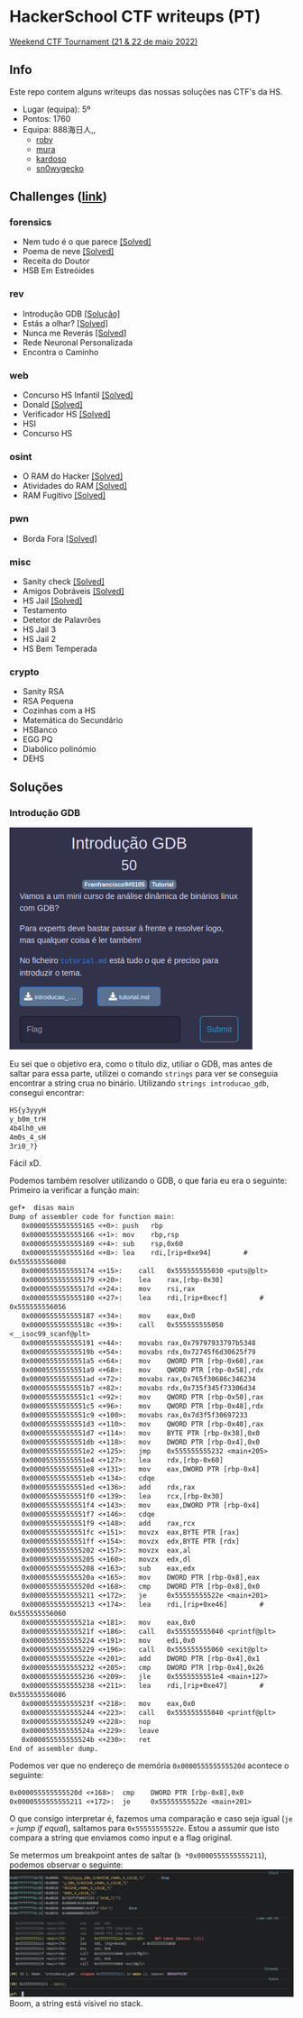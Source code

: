 # HackerSchool CTF writeups (PT)

[Weekend CTF Tournament (21 & 22 de maio 2022)](https://ctf.hackerschool.io)



## Info
Este repo contem alguns writeups das nossas soluções nas CTF's da HS.
- Lugar (equipa): 5º
- Pontos: 1760
- Equipa: 888海日人,,
    - [roby](https://github.com/roby2014)
    - [mura](https://github.com/)
    - [kardoso](https://github.com/)
    - [sn0wygecko](https://github.com/) 

## Challenges ([link](https://ctf.hackerschool.io/challenges))

### forensics
- Nem tudo é o que parece [[Solved]](#) 
- Poema de neve [[Solved]](#)
- Receita do Doutor
- HSB Em Estreóides

### rev
- Introdução GDB [[Solução]](#introdução-gdb)
- Estás a olhar? [[Solved]](#)
- Nunca me Reverás [[Solved]](#)
- Rede Neuronal Personalizada
- Encontra o Caminho

### web
- Concurso HS Infantil [[Solved]](#)
- Donald [[Solved]](#)
- Verificador HS [[Solved]](#)
- HSI
- Concurso HS

### osint
- O RAM do Hacker [[Solved]](#)
- Atividades do RAM [[Solved]](#)
- RAM Fugitivo [[Solved]](#)
  
### pwn
- Borda Fora [[Solved]](#)

### misc
- Sanity check [[Solved]](#)
- Amigos Dobráveis [[Solved]](#)
- HS Jail [[Solved]](#)
- Testamento
- Detetor de Palavrões
- HS Jail 3
- HS Jail 2
- HS Bem Temperada


### crypto
- Sanity RSA
- RSA Pequena
- Cozinhas com a HS
- Matemática do Secundário
- HSBanco
- EGG PQ
- Diabólico polinómio
- DEHS

## Soluções

### Introdução GDB
![challenge](/assets/introducao_gdb.png)

Eu sei que o objetivo era, como o título diz, utiliar o GDB, mas antes de saltar para essa parte, utilizei o comando `strings` para ver se conseguia encontrar a string crua no binário.
Utilizando `strings introducao_gdb`, consegui encontrar:
```
HS{y3yyyH
y_b0m_trH
4b4lh0_vH
4m0s_4_sH
3ri0_?}
```
Fácil xD.

Podemos também resolver utilizando o GDB, o que faria eu era o seguinte:
Primeiro ia verificar a função main:
```
gef➤  disas main
Dump of assembler code for function main:
   0x0000555555555165 <+0>:	push   rbp
   0x0000555555555166 <+1>:	mov    rbp,rsp
   0x0000555555555169 <+4>:	sub    rsp,0x60
   0x000055555555516d <+8>:	lea    rdi,[rip+0xe94]        # 0x555555556008
   0x0000555555555174 <+15>:	call   0x555555555030 <puts@plt>
   0x0000555555555179 <+20>:	lea    rax,[rbp-0x30]
   0x000055555555517d <+24>:	mov    rsi,rax
   0x0000555555555180 <+27>:	lea    rdi,[rip+0xecf]        # 0x555555556056
   0x0000555555555187 <+34>:	mov    eax,0x0
   0x000055555555518c <+39>:	call   0x555555555050 <__isoc99_scanf@plt>
   0x0000555555555191 <+44>:	movabs rax,0x79797933797b5348
   0x000055555555519b <+54>:	movabs rdx,0x72745f6d30625f79
   0x00005555555551a5 <+64>:	mov    QWORD PTR [rbp-0x60],rax
   0x00005555555551a9 <+68>:	mov    QWORD PTR [rbp-0x58],rdx
   0x00005555555551ad <+72>:	movabs rax,0x765f30686c346234
   0x00005555555551b7 <+82>:	movabs rdx,0x735f345f73306d34
   0x00005555555551c1 <+92>:	mov    QWORD PTR [rbp-0x50],rax
   0x00005555555551c5 <+96>:	mov    QWORD PTR [rbp-0x48],rdx
   0x00005555555551c9 <+100>:	movabs rax,0x7d3f5f30697233
   0x00005555555551d3 <+110>:	mov    QWORD PTR [rbp-0x40],rax
   0x00005555555551d7 <+114>:	mov    BYTE PTR [rbp-0x38],0x0
   0x00005555555551db <+118>:	mov    DWORD PTR [rbp-0x4],0x0
   0x00005555555551e2 <+125>:	jmp    0x555555555232 <main+205>
   0x00005555555551e4 <+127>:	lea    rdx,[rbp-0x60]
   0x00005555555551e8 <+131>:	mov    eax,DWORD PTR [rbp-0x4]
   0x00005555555551eb <+134>:	cdqe
   0x00005555555551ed <+136>:	add    rdx,rax
   0x00005555555551f0 <+139>:	lea    rcx,[rbp-0x30]
   0x00005555555551f4 <+143>:	mov    eax,DWORD PTR [rbp-0x4]
   0x00005555555551f7 <+146>:	cdqe
   0x00005555555551f9 <+148>:	add    rax,rcx
   0x00005555555551fc <+151>:	movzx  eax,BYTE PTR [rax]
   0x00005555555551ff <+154>:	movzx  edx,BYTE PTR [rdx]
   0x0000555555555202 <+157>:	movzx  eax,al
   0x0000555555555205 <+160>:	movzx  edx,dl
   0x0000555555555208 <+163>:	sub    eax,edx
   0x000055555555520a <+165>:	mov    DWORD PTR [rbp-0x8],eax
   0x000055555555520d <+168>:	cmp    DWORD PTR [rbp-0x8],0x0
   0x0000555555555211 <+172>:	je     0x55555555522e <main+201>
   0x0000555555555213 <+174>:	lea    rdi,[rip+0xe46]        # 0x555555556060
   0x000055555555521a <+181>:	mov    eax,0x0
   0x000055555555521f <+186>:	call   0x555555555040 <printf@plt>
   0x0000555555555224 <+191>:	mov    edi,0x0
   0x0000555555555229 <+196>:	call   0x555555555060 <exit@plt>
   0x000055555555522e <+201>:	add    DWORD PTR [rbp-0x4],0x1
   0x0000555555555232 <+205>:	cmp    DWORD PTR [rbp-0x4],0x26
   0x0000555555555236 <+209>:	jle    0x5555555551e4 <main+127>
   0x0000555555555238 <+211>:	lea    rdi,[rip+0xe47]        # 0x555555556086
   0x000055555555523f <+218>:	mov    eax,0x0
   0x0000555555555244 <+223>:	call   0x555555555040 <printf@plt>
   0x0000555555555249 <+228>:	nop
   0x000055555555524a <+229>:	leave
   0x000055555555524b <+230>:	ret
End of assembler dump.
```

Podemos ver que no endereço de memória `0x000055555555520d` acontece o seguinte:
```
0x000055555555520d <+168>:	cmp    DWORD PTR [rbp-0x8],0x0
0x0000555555555211 <+172>:	je     0x55555555522e <main+201>
```
O que consigo interpretar é, fazemos uma comparação e caso seja igual (`je` *= jump if equal*), saltamos para `0x55555555522e`. Estou a assumir que isto compara a string que enviamos como input e a flag original.

Se metermos um breakpoint antes de saltar (`b *0x0000555555555211`), podemos observar o seguinte:
![challenge](/assets/introducao_gdb_2.png)
Boom, a string está vísivel no stack.